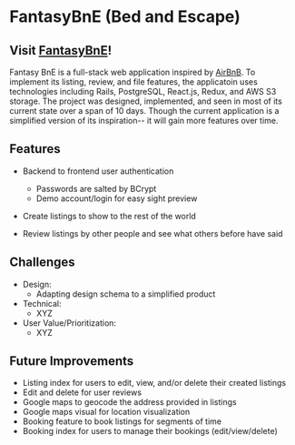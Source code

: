 # FantasyBnE (Bed and Escape)

## Visit [FantasyBnE](https://fantasy-bne.herokuapp.com/#/)!

Fantasy BnE is a full-stack web application inspired by [AirBnB](https://www.airbnb.com). To implement its listing, review, and file features, the applicatoin uses technologies including Rails, PostgreSQL, React.js, Redux, and AWS S3 storage. The project was designed, implemented, and seen in most of its current state over a span of 10 days. Though the current application is a simplified version of its inspiration-- it will gain more features over time.

## Features

- Backend to frontend user authentication
    - Passwords are salted by BCrypt
    - Demo account/login for easy sight preview

    <picture of nav bar>

- Create listings to show to the rest of the world
- Review listings by other people and see what others before have said

## Challenges

- Design:
    - Adapting design schema to a simplified product
- Technical:
    - XYZ
- User Value/Prioritization:
    - XYZ

## Future Improvements

- Listing index for users to edit, view, and/or delete their created listings
- Edit and delete for user reviews
- Google maps to geocode the address provided in listings
- Google maps visual for location visualization
- Booking feature to book listings for segments of time
- Booking index for users to manage their bookings (edit/view/delete)
